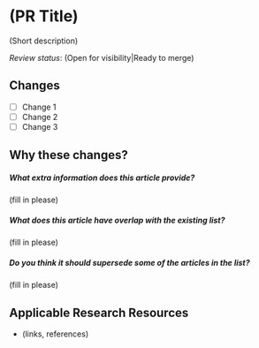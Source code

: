 # (PR Title)

(Short description)

*Review status*: (Open for visibility|Ready to merge)

## Changes
- [ ] Change 1
- [ ] Change 2
- [ ] Change 3

## Why these changes?

##### What extra information does this article provide?

(fill in please)

##### What does this article have overlap with the existing list?

(fill in please)

##### Do you think it should supersede some of the articles in the list?

(fill in please)


## Applicable Research Resources
- (links, references)
